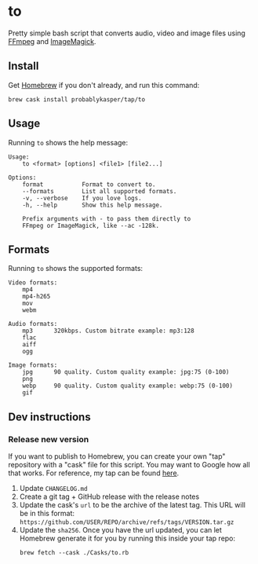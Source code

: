 # to

Pretty simple bash script that converts audio, video and image files using [FFmpeg](https://ffmpeg.org) and [ImageMagick](https://imagemagick.org).

## Install
Get [Homebrew](https://brew.sh/) if you don't already, and run this command:
```
brew cask install probablykasper/tap/to
```

## Usage
Running `to` shows the help message:
```
Usage:
    to <format> [options] <file1> [file2...]

Options:
    format           Format to convert to.
    --formats        List all supported formats.
    -v, --verbose    If you love logs.
    -h, --help       Show this help message.

    Prefix arguments with - to pass them directly to
    FFmpeg or ImageMagick, like --ac -128k.
```

## Formats
Running `to` shows the supported formats:
```
Video formats:
    mp4
    mp4-h265
    mov
    webm

Audio formats:
    mp3      320kbps. Custom bitrate example: mp3:128
    flac
    aiff
    ogg

Image formats:
    jpg      90 quality. Custom quality example: jpg:75 (0-100)
    png
    webp     90 quality. Custom quality example: webp:75 (0-100)
    gif
```

## Dev instructions

### Release new version

If you want to publish to Homebrew, you can create your own "tap" repository with a "cask" file for this script. You may want to Google how all that works. For reference, my tap can be found [here](http://github.com/probablykasper/homebrew-tap).

1. Update `CHANGELOG.md`
2. Create a git tag + GitHub release with the release notes
3. Update the cask's `url` to be the archive of the latest tag. This URL will be in this format: `https://github.com/USER/REPO/archive/refs/tags/VERSION.tar.gz`
4. Update the `sha256`. Once you have the url updated, you can let Homebrew generate it for you by running this inside your tap repo:
    ```
    brew fetch --cask ./Casks/to.rb
    ```
